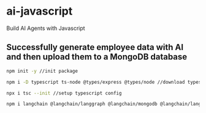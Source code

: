 # ai-javascript
Build AI Agents with Javascript

## Successfully generate employee data with AI and then upload them to a MongoDB database

```bash
npm init -y //init package

npm i -D typescript ts-node @types/express @types/node //download typescript libraries

npx i tsc --init //setup typescript config

npm i langchain @langchain/langgraph @langchain/mongodb @langchain/langgraph-checkpoint-mongodb @langchain/anthropic dotenv express mongodb zod
```
